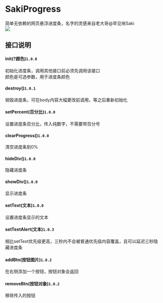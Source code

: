 # SakiProgress
简单无依赖的网页悬浮进度条，名字的灵感来自老大哥@早见咲Saki  
[![](https://data.jsdelivr.com/v1/package/gh/qinlili23333/SakiProgress/badge)](https://www.jsdelivr.com/package/gh/qinlili23333/SakiProgress)


## 接口说明
#### init(?颜色)`1.0.0`  
初始化进度条，调用其他接口前必须先调用该接口  
颜色是可选参数，用于进度条颜色  
#### destroy()`1.0.1`  
销毁进度条，可在body内容大幅更改前调用，等之后重新初始化  
#### setPercent(百分比)`1.0.0`  
设置进度条百分比，传入纯数字，不需要带百分号  
#### clearProgress()`1.0.0`  
清空进度条到0%  
#### hideDiv()`1.0.0`  
隐藏进度条  
#### showDiv()`1.0.0`  
显示进度条  
#### setText(文本)`1.0.0`  
设置进度条显示的文本  
#### setTextAlert(文本)`1.0.3`  
相比setText优先级更高，三秒内不会被普通优先级内容覆盖，且可以延迟三秒隐藏进度条  
#### addBtn(按钮图片)`1.0.2`  
在右侧添加一个按钮，按钮对象会返回  
#### removeBtn(按钮对象)`1.0.2`  
移除传入的按钮

